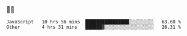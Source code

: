 ### 👨‍💻

<!--START_SECTION:waka-->

```text
JavaScript   10 hrs 56 mins  ████████████████░░░░░░░░░   63.60 %
Other        4 hrs 31 mins   ██████▓░░░░░░░░░░░░░░░░░░   26.31 %
```

<!--END_SECTION:waka-->
